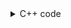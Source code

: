 <details><summary>C++ code</summary>

Runtime: `361 ms`, faster than `83.59%`.<br>
Memory Usage: `7.9 MB`, less than `94.48%`.

![](assets/20221124120658.png)

</details>
